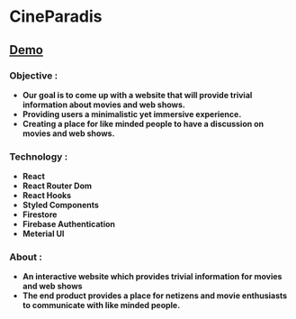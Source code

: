 #  CineParadis

## [Demo](https://cineparadis.vercel.app/login)

### Objective : 
- **Our goal is to come up with a website that will provide trivial information about movies and web shows.**
- **Providing users a minimalistic yet immersive experience.**
- **Creating a place for like minded people to have a discussion on movies and web shows.**

### Technology : 
- **React**
- **React Router Dom**
- **React Hooks**
- **Styled Components**
- **Firestore** 
- **Firebase Authentication**
- **Meterial UI**

### About : 
- **An interactive website which provides trivial information for movies and web shows**
- **The end product provides a place for netizens and movie enthusiasts to communicate with like minded people.**
 




